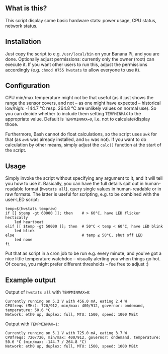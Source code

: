 ## What is this?
This script display some basic hardware stats: power usage, CPU status,
network status.


## Installation
Just copy the script to e.g. `/usr/local/bin` on your Banana Pi, and you are
done. Optionally adjust permissions: currently only the owner (root) can
execute it. If you want other users to run this, adjust the permissions
accordingly (e.g. `chmod 0755 hwstats` to allow everyone to use it).


## Configuration
CPU min/max temperature might not be that useful (as it just shows the range
the sensor covers, and not – as one might have expected – historical low/high:
-144.7 °C resp. 264.8 °C are unlikely values on normal use). So you can decide
whether to include them setting `TEMPMINMAX` to the appropriate value. Default
is `TEMPMINMAX=0`, i.e. not to calculate/display those.

Furthermore, Bash cannot do float calculations, so the script uses `awk` for
that (as `awk` was already installed, and `bc` was not). If you want to do
calculation by other means, simply adjust the `calc()` function at the
start of the script.


## Usage
Simply invoke the script without specifying any argument to it, and it will
tell you how to use it. Basically, you can have the full details spit out in
human-readable format (`hwstats all`), query single values in human-readable
or in raw formats. The latter is useful for scripting, e.g. to be combined
with the user-LED script:

    temp=$(hwstats tempraw)
    if [[ $temp -gt 60000 ]]; then    # > 60°C, have LED flicker hectically
        led heartbeat
    elif [[ $temp -gt 50000 ]]; then  # 50°C < temp < 60°C, have LED blink
        led blink
    else                              # temp ≤ 50°C, shut off LED
        led none
    fi

Put that as script in a cron job to be run e.g. every minute, and you've got a
nice little temperature watchdoc – visually alerting you when things go hot. Of
course, you might prefer different thresholds – fee free to adjust :)


## Example output
Output of `hwstats all` with `TEMPMINMAX=0`:

    Currently running on 5.2 V with 456.0 mA, eating 2.4 W
    CPUfreqs (MHz): 720/912, min/max: 400/912, governor: ondemand, temperature: 50.6 °C
    Network: eth0 up, duplex: full, MTU: 1500, speed: 1000 MBit

Output with `TEMPMINMAX=1`:

    Currently running on 5.1 V with 725.0 mA, eating 3.7 W
    CPUfreqs: 720/720, min/max: 400/912, governor: ondemand, temperature: 50.6 °C (min/max: -144.7 / 264.8 °C)
    Network: eth0 up, duplex: full, MTU: 1500, speed: 1000 MBit
